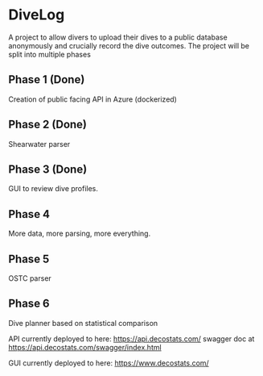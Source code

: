 # DiveLog

A project to allow divers to upload their dives to a public database anonymously and crucially record the dive outcomes.  The project will be split into multiple phases

## Phase 1 (Done)
Creation of public facing API in Azure (dockerized)

## Phase 2 (Done)
Shearwater parser

## Phase 3 (Done)
GUI to review dive profiles.

## Phase 4
More data, more parsing, more everything.

## Phase 5 
OSTC parser

## Phase 6
Dive planner based on statistical comparison

API currently deployed to here: https://api.decostats.com/ swagger doc at https://api.decostats.com/swagger/index.html

GUI currently deployed to here: https://www.decostats.com/